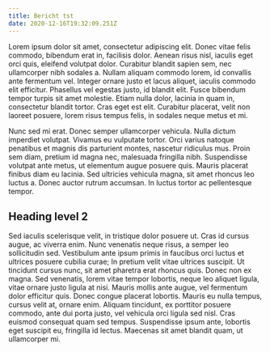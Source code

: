 ```yaml
---
title: Bericht tst
date: 2020-12-16T19:32:09.251Z
---
```

Lorem ipsum dolor sit amet, consectetur adipiscing elit. Donec vitae felis commodo, bibendum erat in, facilisis dolor. Aenean risus nisl, iaculis eget orci quis, eleifend volutpat dolor. Curabitur blandit sapien sem, nec ullamcorper nibh sodales a. Nullam aliquam commodo lorem, id convallis ante fermentum vel. Integer ornare justo et lacus aliquet, iaculis commodo elit efficitur. Phasellus vel egestas justo, id blandit elit. Fusce bibendum tempor turpis sit amet molestie. Etiam nulla dolor, lacinia in quam in, consectetur blandit tortor. Cras eget est elit. Curabitur placerat, velit non laoreet posuere, lorem risus tempus felis, in sodales neque metus et mi.

Nunc sed mi erat. Donec semper ullamcorper vehicula. Nulla dictum imperdiet volutpat. Vivamus eu vulputate tortor. Orci varius natoque penatibus et magnis dis parturient montes, nascetur ridiculus mus. Proin sem diam, pretium id magna nec, malesuada fringilla nibh. Suspendisse volutpat ante metus, ut elementum augue posuere quis. Mauris placerat finibus diam eu lacinia. Sed ultricies vehicula magna, sit amet rhoncus leo luctus a. Donec auctor rutrum accumsan. In luctus tortor ac pellentesque tempor.

## Heading level 2

Sed iaculis scelerisque velit, in tristique dolor posuere ut. Cras id cursus augue, ac viverra enim. Nunc venenatis neque risus, a semper leo sollicitudin sed. Vestibulum ante ipsum primis in faucibus orci luctus et ultrices posuere cubilia curae; In pretium velit vitae ultrices suscipit. Ut tincidunt cursus nunc, sit amet pharetra erat rhoncus quis. Donec non ex magna. Sed venenatis, lorem vitae tempor lobortis, neque leo aliquet ligula, vitae ornare justo ligula at nisi. Mauris mollis ante augue, vel fermentum dolor efficitur quis. Donec congue placerat lobortis. Mauris eu nulla tempus, cursus velit at, ornare enim. Aliquam tincidunt, ex porttitor posuere commodo, ante dui porta justo, vel vehicula orci ligula sed nisl. Cras euismod consequat quam sed tempus. Suspendisse ipsum ante, lobortis eget suscipit eu, fringilla id lectus. Maecenas sit amet blandit quam, ut ullamcorper mi.